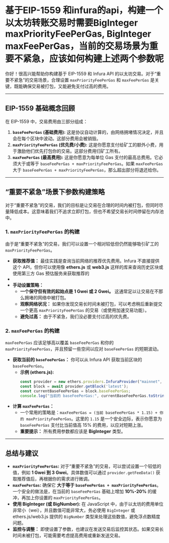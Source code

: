 # 基于EIP-1559 和infura的api，构建一个以太坊转账交易时需要BigInteger maxPriorityFeePerGas, BigInteger maxFeePerGas，当前的交易场景为重要不紧急，应该如何构建上述两个参数呢

你好！很高兴能帮助你构建基于 EIP-1559 和 Infura API 的以太坊交易。对于“重要不紧急”的交易场景，合理设置 `maxPriorityFeePerGas` 和 `maxFeePerGas` 是关键，既能确保交易被打包，又能避免支付过高的费用。

-----

## EIP-1559 基础概念回顾

在 EIP-1559 中，交易费用由三部分组成：

1.  **`baseFeePerGas` (基础费用):** 这是协议自动计算的，由网络拥堵情况决定，并且会在每个区块中波动。这部分费用会被销毁。
2.  **`maxPriorityFeePerGas` (优先费/小费):** 这是你愿意支付给矿工的额外小费，用于激励他们优先打包你的交易。这部分费用归矿工所有。
3.  **`maxFeePerGas` (最高费用):** 这是你愿意为每单位 Gas 支付的最高总费用。它必须大于或等于 `baseFeePerGas + maxPriorityFeePerGas`。如果 `maxFeePerGas` 大于 `baseFeePerGas + maxPriorityFeePerGas`，那么超出部分将退还给你。

-----

## “重要不紧急”场景下参数构建策略

对于“重要不紧急”的交易，我们的目标是让交易在合理的时间内被打包，但同时尽量降低成本。这意味着我们不追求立即打包，但也不希望交易长时间停留在内存池中。

### 1\. `maxPriorityFeePerGas` 的构建

由于是“重要不紧急”的交易，我们可以设置一个相对较低但仍然能够吸引矿工的 `maxPriorityFeePerGas`。

* **获取推荐值：** 最佳实践是查询当前网络的推荐优先费用。Infura 不直接提供这个 API，但你可以使用像 **ethers.js** 或 **web3.js** 这样的库来查询历史区块或使用第三方 Gas 预估服务来获取推荐的 
* 
* **手动设置策略：**
    * **一个保守但有效的起始点是 1 Gwei 或 2 Gwei。** 这通常足以让交易在不那么拥堵的网络中被打包。
    * **观察网络状况：** 如果你发现交易长时间未被打包，可以考虑稍后重新提交一个更高 `maxPriorityFeePerGas` 的交易（或使用加速交易功能）。
    * **避免过高：** 由于不紧急，我们没必要支付过高的优先费。

### 2\. `maxFeePerGas` 的构建

`maxFeePerGas` 应该足够高以覆盖 `baseFeePerGas` 和你的 `maxPriorityFeePerGas`，并且预留一些空间以应对 `baseFeePerGas` 的短期波动。

* **获取当前的 `baseFeePerGas`：** 你可以从 Infura API 获取当前区块的 `baseFeePerGas`。
    * **示例 (ethers.js):**
      ```javascript
      const provider = new ethers.providers.InfuraProvider("mainnet", "YOUR_INFURA_PROJECT_ID");
      const block = await provider.getBlock('latest');
      const currentBaseFeePerGas = block.baseFeePerGas;
      console.log("当前的 baseFeePerGas:", currentBaseFeePerGas.toString());
      ```
* **计算 `maxFeePerGas`：**
    * 一个常用的策略是：`maxFeePerGas = (当前 baseFeePerGas * 1.15) + 你的 maxPriorityFeePerGas`。这里的 `1.15` 是一个安全边际，表示你愿意为 `baseFeePerGas` 支付比当前值高 15% 的费用，以应对短期上涨。
    * **重要提示：** 所有费用参数都应该是 **BigInteger** 类型。

-----

## 总结与建议

* **`maxPriorityFeePerGas`:** 对于“重要不紧急”的交易，可以尝试设置一个较低的值，例如 **1 Gwei 到 3 Gwei**。具体数值可以通过 `provider.getFeeData()` 获取推荐值后，再根据你的需求进行微调。
* **`maxFeePerGas`:** 确保它 **大于等于 `baseFeePerGas + maxPriorityFeePerGas`**。一个安全的做法是，在当前的 `baseFeePerGas` 基础上增加 **10%-20%** 的缓冲，再加上你设置的 `maxPriorityFeePerGas`。
* **使用 BigInteger (或 BigNumber):** 在 JavaScript 中，由于以太坊的费用单位非常小（wei），并且数值可能非常大，务必使用 `BigInteger` 或 ethers.js/web3.js 提供的 `BigNumber` 类型来处理这些数值，避免浮点数精度问题。
* **监控与调整：** 即使设置了参数，也建议在发送交易后监控其状态。如果交易长时间未被打包，可能需要考虑提高费用或重新发送交易。
